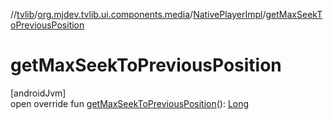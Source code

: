 //[tvlib](../../../index.md)/[org.mjdev.tvlib.ui.components.media](../index.md)/[NativePlayerImpl](index.md)/[getMaxSeekToPreviousPosition](get-max-seek-to-previous-position.md)

# getMaxSeekToPreviousPosition

[androidJvm]\
open override fun [getMaxSeekToPreviousPosition](get-max-seek-to-previous-position.md)(): [Long](https://kotlinlang.org/api/latest/jvm/stdlib/kotlin/-long/index.html)
